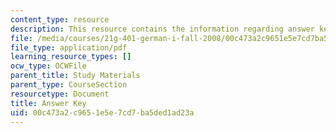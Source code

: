 ```yaml
---
content_type: resource
description: This resource contains the information regarding answer key.
file: /media/courses/21g-401-german-i-fall-2008/00c473a2c9651e5e7cd7ba5ded1ad23a_MIT21G_401F08_wid7_8_ans.pdf
file_type: application/pdf
learning_resource_types: []
ocw_type: OCWFile
parent_title: Study Materials
parent_type: CourseSection
resourcetype: Document
title: Answer Key
uid: 00c473a2-c965-1e5e-7cd7-ba5ded1ad23a
---
```

